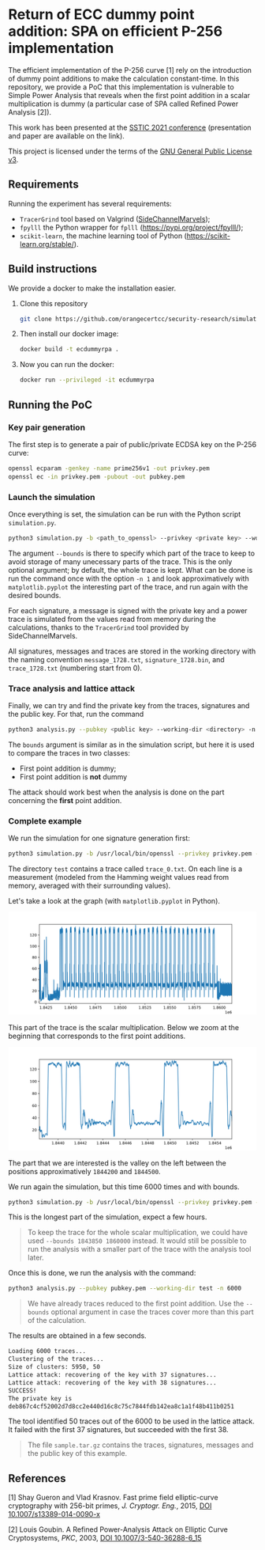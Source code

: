# Return of ECC dummy point addition: SPA on efficient P-256 implementation

The efficient implementation of the P-256 curve [1] rely on the introduction of dummy point additions to make the calculation constant-time.
In this repository, we provide a PoC that this implementation is vulnerable to Simple Power Analysis that reveals when the first point addition in a scalar multiplication is dummy (a particular case of SPA called Refined Power Analysis [2]).

This work has been presented at the [SSTIC 2021 conference](https://www.sstic.org/2021/presentation/return_of_ecc_dummy_point_additions_simple_power_analysis_on_efficient_p-256_implementation/) (presentation and paper are available on the link).

This project is licensed under the terms of the [GNU General Public License v3](https://www.gnu.org/licenses/gpl-3.0.en.html).

## Requirements

Running the experiment has several requirements:

* `TracerGrind` tool based on Valgrind ([SideChannelMarvels](https://github.com/SideChannelMarvels));
* `fpylll` the Python wrapper for `fplll` (https://pypi.org/project/fpylll/);
* `scikit-learn`, the machine learning tool of Python (https://scikit-learn.org/stable/).

## Build instructions

We provide a docker to make the installation easier.

1. Clone this repository
    ```bash
    git clone https://github.com/orangecertcc/security-research/simulations/ecdummyrpa.git
    ```
    
2. Then install our docker image:
    ```bash
    docker build -t ecdummyrpa .
    ```
    
3. Now you can run the docker:
    ```bash
    docker run --privileged -it ecdummyrpa
    ```

## Running the PoC

### Key pair generation

The first step is to generate a pair of public/private ECDSA key on the P-256 curve:

```bash
openssl ecparam -genkey -name prime256v1 -out privkey.pem
openssl ec -in privkey.pem -pubout -out pubkey.pem
```

### Launch the simulation

Once everything is set, the simulation can be run with the Python script `simulation.py`.

```bash
python3 simulation.py -b <path_to_openssl> --privkey <private key> --working-dir <directory>  -n <number of signatures> --bounds <start> <end>
```

The argument `--bounds` is there to specify which part of the trace to keep to avoid storage of many unecessary parts of the trace. This is the only optional argument; by default, the whole trace is kept.
What can be done is run the command once with the option `-n 1` and look approximatively with `matplotlib.pyplot` the interesting part of the trace, and run again with the desired bounds.

For each signature, a message is signed with the private key and a power trace is simulated from the values read from memory during the calculations, thanks to the `TracerGrind` tool provided by SideChannelMarvels.

All signatures, messages and traces are stored in the working directory with the naming convention `message_1728.txt`, `signature_1728.bin`, and `trace_1728.txt` (numbering start from 0).

### Trace analysis and lattice attack

Finally, we can try and find the private key from the traces, signatures and the public key.
For that, run the command

```bash
python3 analysis.py --pubkey <public key> --working-dir <directory> -n <number of signatures> --bounds <start> <end>
```

The `bounds` argument is similar as in the simulation script, but here it is used to compare the traces in two classes: 

- First point addition is dummy;
- First point addition is **not** dummy

The attack should work best when the analysis is done on the part concerning the **first** point addition.

### Complete example

We run the simulation for one signature generation first:

```bash
python3 simulation.py -b /usr/local/bin/openssl --privkey privkey.pem --working-dir test -n 1
```

The directory `test` contains a trace called `trace_0.txt`. On each line is a measurement (modeled from the Hamming weight values read from memory, averaged with their surrounding values).

Let's take a look at the graph (with `matplotlib.pyplot` in Python).

![scalarmult](img/scalarmult.svg)

This part of the trace is the scalar multiplication. Below we zoom at the beginning that corresponds to the first point additions.

![scalarmult_zoom](img/scalarmult_zoom.svg)

The part that we are interested is the valley on the left between the positions approximatively `1844200` and `1844500`.

We run again the simulation, but this time 6000 times and with bounds.

```bash
python3 simulation.py -b /usr/local/bin/openssl --privkey privkey.pem --working-dir test -n 6000 --bounds 1844200 1844500
```

This is the longest part of the simulation, expect a few hours.

> To keep the trace for the whole scalar multiplication, we could have used `--bounds 1843850 1860000` instead. It would still be possible to run the analysis with a smaller part of the trace with the analysis tool later.

Once this is done, we run the analysis with the command:

```bash
python3 analysis.py --pubkey pubkey.pem --working-dir test -n 6000
```

> We have already traces reduced to the first point addition. Use the `--bounds` optional argument in case the traces cover more than this part of the calculation.

The results are obtained in a few seconds.

```
Loading 6000 traces...
Clustering of the traces...
Size of clusters: 5950, 50
Lattice attack: recovering of the key with 37 signatures...
Lattice attack: recovering of the key with 38 signatures...
SUCCESS!
The private key is deb867c4cf52002d7d8cc2e440d16c8c75c7844fdb142ea8c1a1f48b411b0251
```

The tool identified 50 traces out of the 6000 to be used in the lattice attack.
It failed with the first 37 signatures, but succeeded with the first 38.

> The file `sample.tar.gz` contains the traces, signatures, messages and the public key of this example.



## References

[1] Shay Gueron and Vlad Krasnov. Fast prime field elliptic-curve cryptography with 256-bit primes, *J. Cryptogr. Eng.*, 2015, [DOI 10.1007/s13389-014-0090-x](https://doi.org/10.1007/s13389-014-0090-x)

[2] Louis Goubin. A Refined Power-Analysis Attack on Elliptic Curve Cryptosystems, *PKC*, 2003, [DOI 10.1007/3-540-36288-6_15](https://doi.org/10.1007/3-540-36288-6_15)

